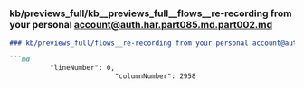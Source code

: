 ### kb/previews_full/kb__previews_full__flows__re-recording from your personal account@auth.har.part085.md.part002.md

```md
### kb/previews_full/flows__re-recording from your personal account@auth.har.part085.md (part 002)

```md
          "lineNumber": 0,
                          "columnNumber": 2958
    
```

```

```
